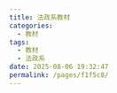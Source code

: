 ```yaml
---
title: 法政系教材
categories: 
  - 教材
tags: 
  - 教材
  - 法政系
date: 2025-08-06 19:32:47
permalink: /pages/f1f5c8/
---
```

